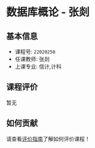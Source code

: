 # 数据库概论 - 张剡

## 基本信息

- 课程号: `22020250`
- 任课教师: 张剡
- 上课专业: 信计,计科

## 课程评价

暂无

## 如何贡献

请查看[评价指南](../how-to-comment.md)了解如何评价课程！
